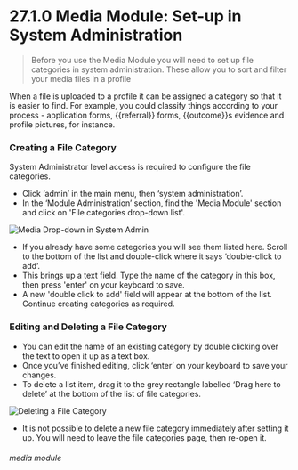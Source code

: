 # 27.1.0 Media Module: Set-up in System Administration

> Before you use the Media Module you will need to set up file categories in system administration. These allow you to sort and filter your media files in a profile



When a file is uploaded to a profile it can be assigned a category so that it is easier to find. For example, you could classify things according to your process - application forms, {{referral}} forms, {{outcome}}s evidence and profile pictures, for instance. 

### Creating a File Category

System Administrator level access is required to configure the file categories. 

- Click ‘admin’ in the main menu, then ‘system administration’.
- In the ‘Module Administration’ section, find the 'Media Module' section and click on 'File categories drop-down list'.

![Media Drop-down in System Admin](27.1.0a.png)

- If you already have some categories you will see them listed here. Scroll to the bottom of the list and double-click where it says ‘double-click to add’.
- This brings up a text field. Type the name of the category in this box, then press 'enter' on your keyboard to save. 
- A new 'double click to add' field will appear at the bottom of the list. Continue creating categories as required.

### Editing and Deleting a File Category

- You can edit the name of an existing category by double clicking over the text to open it up as a text box. 
- Once you’ve finished editing, click ‘enter’ on your keyboard to save your changes.
- To delete a list item, drag it to the grey rectangle labelled ‘Drag here to delete’ at the bottom of the list of file categories.

![Deleting a File Category](27.1.0b.png)

- It is not possible to delete a new file category immediately after setting it up. You will need to leave the file categories page, then re-open it. 


###### media module
